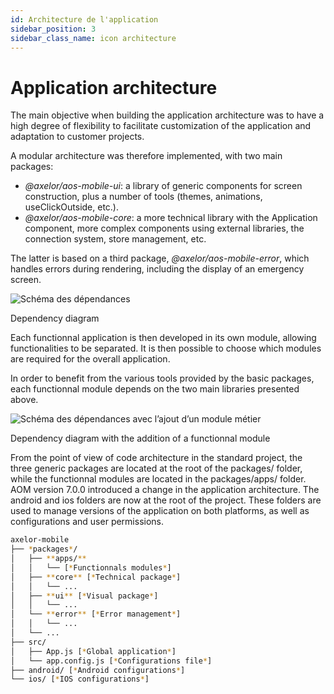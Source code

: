 ```yaml
---
id: Architecture de l'application
sidebar_position: 3
sidebar_class_name: icon architecture
---
```


# Application architecture

The main objective when building the application architecture was to have a high degree of flexibility to facilitate customization of the application and adaptation to customer projects.

A modular architecture was therefore implemented, with two main packages:

- _@axelor/aos-mobile-ui_: a library of generic components for screen construction, plus a number of tools (themes, animations, useClickOutside, etc.).
- _@axelor/aos-mobile-core_: a more technical library with the Application component, more complex components using external libraries, the connection system, store management, etc.

The latter is based on a third package, _@axelor/aos-mobile-error_, which handles errors during rendering, including the display of an emergency screen.

![Schéma des dépendances](/img/en/Schma_des_dpendances.png)

Dependency diagram

Each functionnal application is then developed in its own module, allowing functionalities to be separated. It is then possible to choose which modules are required for the overall application.

In order to benefit from the various tools provided by the basic packages, each functionnal module depends on the two main libraries presented above.

![Schéma des dépendances avec l’ajout d’un module métier](/img/en/Schma_des_dpendances_module_mtier.png)

Dependency diagram with the addition of a functionnal module

From the point of view of code architecture in the standard project, the three generic packages are located at the root of the packages/ folder, while the functionnal modules are located in the packages/apps/ folder. AOM version 7.0.0 introduced a change in the application architecture. The android and ios folders are now at the root of the project. These folders are used to manage versions of the application on both platforms, as well as configurations and user permissions.

```bash
axelor-mobile
├── *packages*/
│   ├── **apps/**
│   │   └── [*Functionnals modules*]
│   ├── **core** [*Technical package*]
│   │   └── ...
│   ├── **ui** [*Visual package*]
│   │   └── ...
│   └── **error** [*Error management*]
│   │   └── ...
│   └── ...
├── src/
│   ├── App.js [*Global application*]
│   └── app.config.js [*Configurations file*]
├── android/ [*Android configurations*]
└── ios/ [*IOS configurations*]
```

